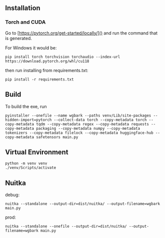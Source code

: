## Installation
### Torch and CUDA
Go to [https://pytorch.org/get-started/locally/]() and run the command that is generated.

For Windows it would be:
```
pip install torch torchvision torchaudio --index-url https://download.pytorch.org/whl/cu118
```

then run installing from requirements.txt:
```
pip install -r requirements.txt
```

## Build
To build the exe, run 
```
pyinstaller --onefile --name wgbark --paths venv/Lib/site-packages --hidden-import=pytorch --collect-data torch --copy-metadata torch --copy-metadata tqdm --copy-metadata regex --copy-metadata requests --copy-metadata packaging --copy-metadata numpy --copy-metadata tokenizers --copy-metadata filelock --copy-metadata huggingface-hub --copy-metadata safetensors main.py
```

## Virtual Environment
```
python -m venv venv
./venv/Scripts/activate
```

## Nuitka
debug:
```
nuitka --standalone --output-dir=dist/nuitka/ --output-filename=wgbark main.py
```

prod:
```
nuitka --standalone --onefile --output-dir=dist/nuitka/ --output-filename=wgbark main.py
```
